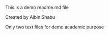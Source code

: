 This is a demo readme.md file

Created by Albin Shabu

Only two text files for demo academic purpose
